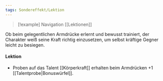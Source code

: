 ```yaml
---
tags: Sondereffekt/Lektion
---
```

> [!example] Navigation 
>  [[Lektionen]]

Ob beim gelegentlichen Armdrücke erlernt und bewusst trainiert, der Charakter weiß seine Kraft richtig einzusetzen, um selbst kräftige Gegner leicht zu besiegen.

#### Lektion
- Proben auf das Talent [[Körperkraft]] erhalten beim Armdrücken +1 [[Talentprobe|Bonuswürfel]].